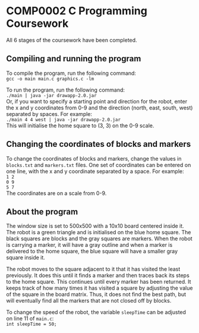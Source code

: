 # COMP0002 C Programming Coursework
All 6 stages of the coursework have been completed.

## Compiling and running the program
To compile the program, run the following command:  
`gcc -o main main.c graphics.c -lm`

To run the program, run the following command:  
`./main | java -jar drawapp-2.0.jar`  
Or, if you want to specify a starting point and direction for the robot, enter the x and y coordinates from 0-9 and the direction (north, east, south, west) separated by spaces. For example:  
`./main 4 4 west | java -jar drawapp-2.0.jar`  
This will initialise the home square to (3, 3) on the 0-9 scale.

## Changing the coordinates of blocks and markers
To change the coordinates of blocks and markers, change the values in `blocks.txt` and `markers.txt` files. One set of coordinates can be entered on one line, with the x and y coordinate separated by a space. For example:  
`1 2`  
`0 9`  
`5 7`  
The coordinates are on a scale from 0-9.

## About the program
The window size is set to 500x500 with a 10x10 board centered inside it. The robot is a green triangle and is initialised on the blue home square. The black squares are blocks and the gray squares are markers. When the robot is carrying a marker, it will have a gray outline and when a marker is delivered to the home square, the blue square will have a smaller gray square inside it.

The robot moves to the square adjacent to it that it has visited the least previously. It does this until it finds a marker and then traces back its steps to the home square. This continues until every marker has been returned. It keeps track of how many times it has visited a square by adjusting the value of the square in the board matrix. Thus, it does not find the best path, but will eventually find all the markers that are not closed off by blocks.

To change the speed of the robot, the variable `sleepTime` can be adjusted on line 11 of `main.c`:  
`int sleepTime = 50;`